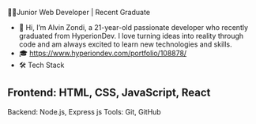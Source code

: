  👨‍💻Junior Web Developer | Recent Graduate
- 👋 Hi, I’m Alvin Zondi, a 21-year-old passionate developer who recently graduated from HyperionDev. I love turning ideas into reality through code and am always excited to learn new technologies and skills.
- 🎓 https://www.hyperiondev.com/portfolio/108878/
- 🛠️ Tech Stack
## Frontend: HTML, CSS, JavaScript, React

     
Backend:      Node.js, Express js
Tools:        Git, GitHub

